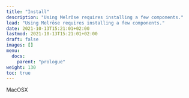 ```yaml
---
title: "Install"
description: "Using Melrōse requires installing a few components."
lead: "Using Melrōse requires installing a few components."
date: 2021-10-13T15:21:01+02:00
lastmod: 2021-10-13T15:21:01+02:00
draft: false
images: []
menu: 
  docs:
    parent: "prologue"
weight: 130
toc: true
---
```


MacOSX